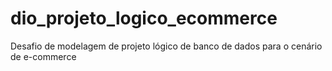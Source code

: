 # dio_projeto_logico_ecommerce
Desafio de  modelagem de projeto lógico de banco de dados para o cenário de e-commerce
